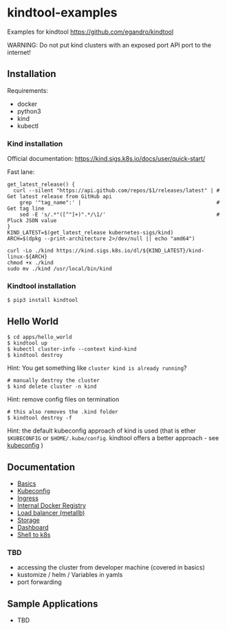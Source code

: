 # kindtool-examples

Examples for kindtool <https://github.com/egandro/kindtool>

WARNING: Do not put kind clusters with an exposed port API port to the internet!

## Installation

Requirements:

- docker
- python3
- kind
- kubectl

### Kind installation

Official documentation: <https://kind.sigs.k8s.io/docs/user/quick-start/>

Fast lane:


```
get_latest_release() {
  curl --silent "https://api.github.com/repos/$1/releases/latest" | # Get latest release from GitHub api
    grep '"tag_name":' |                                            # Get tag line
    sed -E 's/.*"([^"]+)".*/\1/'                                    # Pluck JSON value
}
KIND_LATEST=$(get_latest_release kubernetes-sigs/kind)
ARCH=$(dpkg --print-architecture 2>/dev/null || echo "amd64")

curl -Lo ./kind https://kind.sigs.k8s.io/dl/${KIND_LATEST}/kind-linux-${ARCH}
chmod +x ./kind
sudo mv ./kind /usr/local/bin/kind
```

### Kindtool installation

```
$ pip3 install kindtool
```


## Hello World

```
$ cd apps/hello_world
$ kindtool up
$ kubectl cluster-info --context kind-kind
$ kindtool destroy
```

Hint: You get something like `cluster kind is already running`?

```
# manually destroy the cluster
$ kind delete cluster -n kind
```

Hint: remove config files on termination

```
# this also removes the .kind folder
$ kindtool destroy -f
```

Hint: the default kubeconfig approach of kind is used (that is ether `$KUBECONFIG` or `$HOME/.kube/config`. kindtool offers a better approach - see [kubeconfig](docs/kubeconfig.md) )

## Documentation

- [Basics](docs/basics.md)
- [Kubeconfig](docs/kubeconfig.md)
- [Ingress](docs/ingress.md)
- [Internal Docker Registry](docs/intenal-registry.md)
- [Load balancer (metallb)](docs/metallb.md)
- [Storage](docs/storage.md)
- [Dashboard](docs/dashboard.md)
- [Shell to k8s](docs/shell.md)

### TBD

- accessing the cluster from developer machine (covered in basics)
- kustomize / helm / Variables in yamls
- port forwarding

## Sample Applications

- TBD

